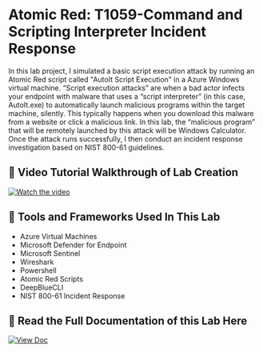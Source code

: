 # Atomic Red: T1059-Command and Scripting Interpreter Incident Response
In this lab project, I simulated a basic script execution attack by running an Atomic Red script called "AutoIt Script Execution" in a Azure Windows virtual machine. 
“Script execution attacks” are when a bad actor infects your endpoint with malware that uses a “script interpreter” (in this case, AutoIt.exe) to automatically launch malicious programs within the target machine, silently. This typically happens when you download this malware from a website or click a malicious link. In this lab, the “malicious program” that will be remotely launched by this attack will be Windows Calculator. Once the attack runs successfully, I then conduct an incident response investigation based on NIST 800-61 guidelines.

## 🎥 Video Tutorial Walkthrough of Lab Creation
[![Watch the video](https://img.youtube.com/vi/N8SfZfiM3m0/0.jpg)](https://www.youtube.com/watch?v=N8SfZfiM3m0)

## 🔧 Tools and Frameworks Used In This Lab
- Azure Virtual Machines
- Microsoft Defender for Endpoint
- Microsoft Sentinel
- Wireshark 
- Powershell
- Atomic Red Scripts
- DeepBlueCLI
- NIST 800-61 Incident Response

## 📄 Read the Full Documentation of this Lab Here

[![View Doc](https://img.shields.io/badge/View-Google_Doc-blue?logo=google-docs)](https://docs.google.com/document/d/1Mv5LMcIrBAZUosklMWcRabBQnjBfaDwFb3AgGYOHfpo/view)

